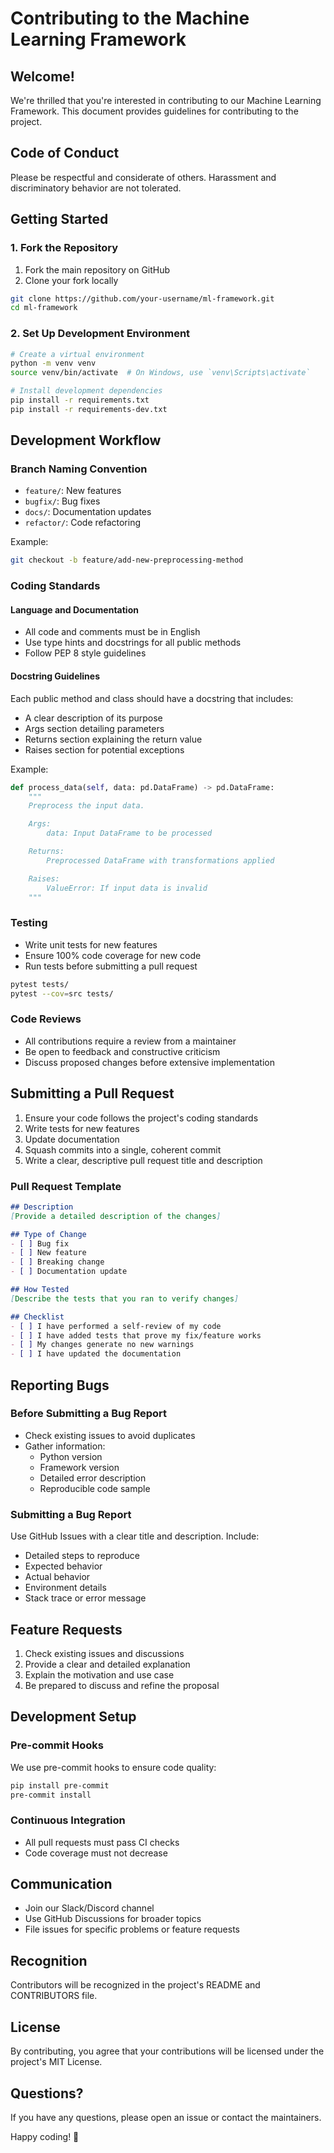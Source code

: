 # Contributing to the Machine Learning Framework

## Welcome!

We're thrilled that you're interested in contributing to our Machine Learning Framework. This document provides guidelines for contributing to the project.

## Code of Conduct

Please be respectful and considerate of others. Harassment and discriminatory behavior are not tolerated.

## Getting Started

### 1. Fork the Repository

1. Fork the main repository on GitHub
2. Clone your fork locally
```bash
git clone https://github.com/your-username/ml-framework.git
cd ml-framework
```

### 2. Set Up Development Environment

```bash
# Create a virtual environment
python -m venv venv
source venv/bin/activate  # On Windows, use `venv\Scripts\activate`

# Install development dependencies
pip install -r requirements.txt
pip install -r requirements-dev.txt
```

## Development Workflow

### Branch Naming Convention
- `feature/`: New features
- `bugfix/`: Bug fixes
- `docs/`: Documentation updates
- `refactor/`: Code refactoring

Example:
```bash
git checkout -b feature/add-new-preprocessing-method
```

### Coding Standards

#### Language and Documentation
- All code and comments must be in English
- Use type hints and docstrings for all public methods
- Follow PEP 8 style guidelines

#### Docstring Guidelines
Each public method and class should have a docstring that includes:
- A clear description of its purpose
- Args section detailing parameters
- Returns section explaining the return value
- Raises section for potential exceptions

Example:
```python
def process_data(self, data: pd.DataFrame) -> pd.DataFrame:
    """
    Preprocess the input data.

    Args:
        data: Input DataFrame to be processed

    Returns:
        Preprocessed DataFrame with transformations applied

    Raises:
        ValueError: If input data is invalid
    """
```

### Testing

- Write unit tests for new features
- Ensure 100% code coverage for new code
- Run tests before submitting a pull request
```bash
pytest tests/
pytest --cov=src tests/
```

### Code Reviews
- All contributions require a review from a maintainer
- Be open to feedback and constructive criticism
- Discuss proposed changes before extensive implementation

## Submitting a Pull Request

1. Ensure your code follows the project's coding standards
2. Write tests for new features
3. Update documentation
4. Squash commits into a single, coherent commit
5. Write a clear, descriptive pull request title and description

### Pull Request Template
```markdown
## Description
[Provide a detailed description of the changes]

## Type of Change
- [ ] Bug fix
- [ ] New feature
- [ ] Breaking change
- [ ] Documentation update

## How Tested
[Describe the tests that you ran to verify changes]

## Checklist
- [ ] I have performed a self-review of my code
- [ ] I have added tests that prove my fix/feature works
- [ ] My changes generate no new warnings
- [ ] I have updated the documentation
```

## Reporting Bugs

### Before Submitting a Bug Report
- Check existing issues to avoid duplicates
- Gather information:
  - Python version
  - Framework version
  - Detailed error description
  - Reproducible code sample

### Submitting a Bug Report
Use GitHub Issues with a clear title and description. Include:
- Detailed steps to reproduce
- Expected behavior
- Actual behavior
- Environment details
- Stack trace or error message

## Feature Requests

1. Check existing issues and discussions
2. Provide a clear and detailed explanation
3. Explain the motivation and use case
4. Be prepared to discuss and refine the proposal

## Development Setup

### Pre-commit Hooks
We use pre-commit hooks to ensure code quality:
```bash
pip install pre-commit
pre-commit install
```

### Continuous Integration
- All pull requests must pass CI checks
- Code coverage must not decrease

## Communication

- Join our Slack/Discord channel
- Use GitHub Discussions for broader topics
- File issues for specific problems or feature requests

## Recognition

Contributors will be recognized in the project's README and CONTRIBUTORS file.

## License

By contributing, you agree that your contributions will be licensed under the project's MIT License.

## Questions?

If you have any questions, please open an issue or contact the maintainers.

Happy coding! 🚀

